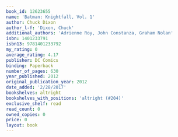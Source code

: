 ```yaml
---
book_id: 12623655
name: 'Batman: Knightfall, Vol. 1'
author: Chuck Dixon
author_l-f: 'Dixon, Chuck'
additional_authors: 'Adrienne Roy, John Constanza, Graham Nolan'
isbn: 1401233791
isbn13: 9781401233792
my_rating: 0
average_rating: 4.17
publisher: DC Comics
binding: Paperback
number_of_pages: 630
year_published: 2012
original_publication_year: 2012
date_added: '2/28/2017'
bookshelves: altright
bookshelves_with_positions: 'altright (#204)'
exclusive_shelf: read
read_count: 0
owned_copies: 0
price: 0
layout: book
---
```

